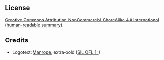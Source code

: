 ## License
[Creative Commons Attribution-NonCommercial-ShareAlike 4.0 International](LICENSE.md) ([human-readable summary](https://creativecommons.org/licenses/by-nc-sa/4.0/)).

## Credits
- Logotext: [Manrope](https://manropefont.com), extra-bold ([SIL OFL 1.1](https://github.com/sharanda/manrope/blob/master/OFL.txt))
